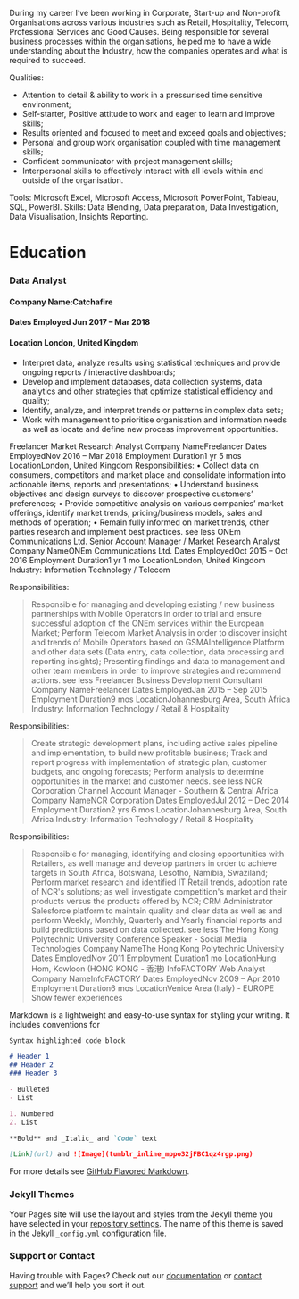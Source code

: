 During my career I’ve been working in Corporate, Start-up and Non-profit Organisations across various industries such as Retail, Hospitality, Telecom, Professional Services and Good Causes.
Being responsible for several business processes within the organisations, helped me to have a wide understanding about the Industry, how the companies operates and what is required to succeed.

Qualities:
* Attention to detail & ability to work in a pressurised time sensitive environment;
* Self-starter, Positive attitude to work and eager to learn and improve skills;
* Results oriented and focused to meet and exceed goals and objectives;
* Personal and group work organisation coupled with time management skills;
* Confident communicator with project management skills;
* Interpersonal skills to effectively interact with all levels within and outside of the organisation.

Tools: Microsoft Excel, Microsoft Access, Microsoft PowerPoint, Tableau, SQL, PowerBI.
Skills: Data Blending, Data preparation, Data Investigation, Data Visualisation, Insights Reporting. 


# Education

### Data Analyst
#### Company Name:Catchafire
#### Dates Employed Jun 2017 – Mar 2018
#### Location London, United Kingdom
* Interpret data, analyze results using statistical techniques and provide ongoing reports / interactive dashboards;
* Develop and implement databases, data collection systems, data analytics and other strategies that optimize statistical efficiency and quality;
* Identify, analyze, and interpret trends or patterns in complex data sets;
* Work with management to prioritise organisation and information needs as well as locate and define new process improvement opportunities.

Freelancer
Market Research Analyst
Company NameFreelancer
Dates EmployedNov 2016 – Mar 2018
Employment Duration1 yr 5 mos
LocationLondon, United Kingdom
Responsibilities:
• Collect data on consumers, competitors and market place and consolidate information into actionable items, reports and presentations;
• Understand business objectives and design surveys to discover prospective customers’ preferences;
• Provide competitive analysis on various companies’ market offerings, identify market trends, pricing/business models, sales and methods of operation;
• Remain fully informed on market trends, other parties research and implement best practices.
see less
ONEm Communications Ltd.
Senior Account Manager / Market Research Analyst
Company NameONEm Communications Ltd.
Dates EmployedOct 2015 – Oct 2016
Employment Duration1 yr 1 mo
LocationLondon, United Kingdom
Industry: Information Technology / Telecom

Responsibilities:
> Responsible for managing and developing existing / new business partnerships with Mobile Operators in order to trial and ensure successful adoption of the ONEm services within the European Market;
> Perform Telecom Market Analysis in order to discover insight and trends of Mobile Operators based on GSMAIntelligence Platform and other data sets (Data entry, data collection, data processing and reporting insights);
> Presenting findings and data to management and other team members in order to improve strategies and recommend actions.
see less
Freelancer
Business Development Consultant
Company NameFreelancer
Dates EmployedJan 2015 – Sep 2015
Employment Duration9 mos
LocationJohannesburg Area, South Africa
Industry: Information Technology / Retail & Hospitality

Responsibilities:
> Create strategic development plans, including active sales pipeline and implementation, to build new profitable business;
> Track and report progress with implementation of strategic plan, customer budgets, and ongoing forecasts;
> Perform analysis to determine opportunities in the market and customer needs.
see less
NCR Corporation
Channel Account Manager - Southern & Central Africa
Company NameNCR Corporation
Dates EmployedJul 2012 – Dec 2014
Employment Duration2 yrs 6 mos
LocationJohannesburg Area, South Africa
Industry: Information Technology / Retail & Hospitality

Responsibilities:
> Responsible for managing, identifying and closing opportunities with Retailers, as well manage and develop partners in order to achieve targets in South Africa, Botswana, Lesotho, Namibia, Swaziland;
> Perform market research and identified IT Retail trends, adoption rate of NCR's solutions; as well investigate competition's market and their products versus the products offered by NCR;
> CRM Administrator Salesforce platform to maintain quality and clear data as well as and perform Weekly, Monthly, Quarterly and Yearly financial reports and build predictions based on data collected.
see less
The Hong Kong Polytechnic University
Conference Speaker - Social Media Technologies
Company NameThe Hong Kong Polytechnic University
Dates EmployedNov 2011
Employment Duration1 mo
LocationHung Hom, Kowloon (HONG KONG - 香港)
InfoFACTORY
Web Analyst
Company NameInfoFACTORY
Dates EmployedNov 2009 – Apr 2010
Employment Duration6 mos
LocationVenice Area (Italy) - EUROPE
Show fewer experiences 




Markdown is a lightweight and easy-to-use syntax for styling your writing. It includes conventions for

```markdown
Syntax highlighted code block

# Header 1
## Header 2
### Header 3

- Bulleted
- List

1. Numbered
2. List

**Bold** and _Italic_ and `Code` text

[Link](url) and ![Image](tumblr_inline_mppo32jFBC1qz4rgp.png)
```

For more details see [GitHub Flavored Markdown](https://guides.github.com/features/mastering-markdown/).

### Jekyll Themes

Your Pages site will use the layout and styles from the Jekyll theme you have selected in your [repository settings](https://github.com/alessiocozzi/alessiocozzi.github.com/settings). The name of this theme is saved in the Jekyll `_config.yml` configuration file.

### Support or Contact

Having trouble with Pages? Check out our [documentation](https://help.github.com/categories/github-pages-basics/) or [contact support](https://github.com/contact) and we’ll help you sort it out.
